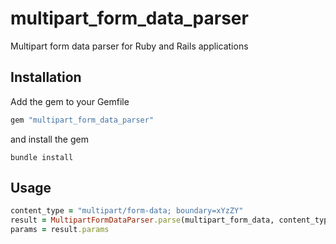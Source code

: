 # multipart_form_data_parser

Multipart form data parser for Ruby and Rails applications

## Installation

Add the gem to your Gemfile

```ruby
gem "multipart_form_data_parser"
```

and install the gem

```
bundle install
```

## Usage

```ruby
content_type = "multipart/form-data; boundary=xYzZY"
result = MultipartFormDataParser.parse(multipart_form_data, content_type)
params = result.params
```

